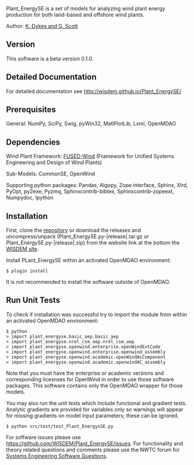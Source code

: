 Plant_EnergySE is a set of models for analyzing wind plant energy production for both land-based and offshore wind plants.

Author: [K. Dykes and G. Scott](mailto:nrel.wisdem+plantenergyse@gmail.com)

## Version

This software is a beta version 0.1.0.

## Detailed Documentation

For detailed documentation see <http://wisdem.github.io/Plant_EnergySE/>

## Prerequisites

General: NumPy, SciPy, Swig, pyWin32, MatlPlotLib, Lxml, OpenMDAO

## Dependencies

Wind Plant Framework: [FUSED-Wind](http://fusedwind.org) (Framework for Unified Systems Engineering and Design of Wind Plants)

Sub-Models: CommonSE, OpenWind

Supporting python packages: Pandas, Algopy, Zope.interface, Sphinx, Xlrd, PyOpt, py2exe, Pyzmq, Sphinxcontrib-bibtex, Sphinxcontrib-zopeext, Numpydoc, Ipython

## Installation

First, clone the [repository](https://github.com/WISDEM/Plant_EnergySE)
or download the releases and uncompress/unpack (Plant_EnergySE.py-|release|.tar.gz or Plant_EnergySE.py-|release|.zip) from the website link at the bottom the [WISDEM site](http://nwtc.nrel.gov/Plant_EnergySE).

Install PLant_EnergySE within an activated OpenMDAO environment:

	$ plugin install

It is not recommended to install the software outside of OpenMDAO.

## Run Unit Tests

To check if installation was successful try to import the module from within an activated OpenMDAO environment:

	$ python
	> import plant_energyse.basic_aep.basic_aep
	> import plant_energyse.nrel_csm_aep.nrel_csm_aep
	> import plant_energyse.openwind.enterprise.openWindExtCode
	> import plant_energyse.openwind.enterprise.openwind_assembly
	> import plant_energyse.openwind.academic.openWindAcComponent
	> import plant_energyse.openwind.academic.openwindAC_assembly

Note that you must have the enterprise or academic versions and corresponding licesnses for OpenWind in order to use those software packages.  This software contains only the OpenMDAO wrapper for those models.

You may also run the unit tests which include functional and gradient tests.  Analytic gradients are provided for variables only so warnings will appear for missing gradients on model input parameters; these can be ignored.

	$ python src/test/test_Plant_EnergysSE.py

For software issues please use <https://github.com/WISDEM/Plant_EnergySE/issues>.  For functionality and theory related questions and comments please use the NWTC forum for [Systems Engineering Software Questions](https://wind.nrel.gov/forum/wind/viewtopic.php?f=34&t=1002).